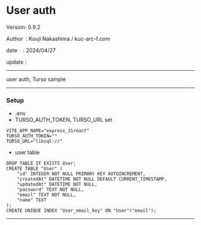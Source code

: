 ﻿# User auth

 Version: 0.9.2

 Author  : Kouji Nakashima / kuc-arc-f.com

 date    : 2024/04/27

 update :

***

user auth,  Turso sample

***
### Setup
* .env
* TURSO_AUTH_TOKEN, TURSO_URL set

```
VITE_APP_NAME="express_31react"
TURSO_AUTH_TOKEN=""
TURSO_URL="libsql://"
```

* user table
```
DROP TABLE IF EXISTS User;
CREATE TABLE "User" (
    "id" INTEGER NOT NULL PRIMARY KEY AUTOINCREMENT,
    "createdAt" DATETIME NOT NULL DEFAULT CURRENT_TIMESTAMP,
    "updatedAt" DATETIME NOT NULL,
    "password" TEXT NOT NULL,
    "email" TEXT NOT NULL,
    "name" TEXT
);
CREATE UNIQUE INDEX "User_email_key" ON "User"("email");
```
***

